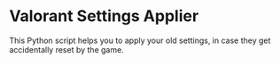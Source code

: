 # Valorant Settings Applier
This Python script helps you to apply your old settings, in case they get accidentally reset by the game.
